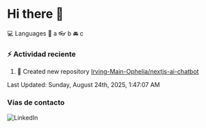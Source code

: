# Hi there 👋

:computer: Languages
:pencil: a
:eyeglasses: b
:oncoming_automobile: c

### :zap: Actividad reciente
<!--RECENT_ACTIVITY:start-->
1. 📔 Created new repository [Irving-Main-Ophelia/nextjs-ai-chatbot](https://github.com/Irving-Main-Ophelia/nextjs-ai-chatbot)<br>
<!--RECENT_ACTIVITY:end-->
<!--RECENT_ACTIVITY:last_update-->
Last Updated: Sunday, August 24th, 2025, 1:47:07 AM
<!--RECENT_ACTIVITY:last_update_end-->

### Vías de contacto

![LinkedIn](https://www.linkedin.com/in/irving-hernández-226846205/)
